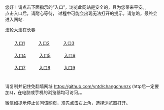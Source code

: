 您好！请点击下面指示的“入口”，浏览此网站是安全的，且为您带来平安。。 <br/>
点击入口后，请耐心等待， 过程中可能会出现无法打开的提示，请忽略，最终会进入网站. </br>

法轮大法在长春<br/>
<div style="padding:10px"><a style="margin:20px" target="_blank" href="https://d1vsn5hjnk6kur.cloudfront.net/2Qpsp?ttgvzll" id="ccLink1" rel="nofollow">入口1</a> <a target="_blank" style="margin:20px" href="https://ds46zp5elhh8y.cloudfront.net/2Qpsp?vyafyq" id="ccLink2" rel="nofollow">入口2</a> <a style="margin:20px" target="_blank" href="https://d2yoe4zc3tc7x4.cloudfront.net/2Qpsp?xrdbbq" id="ccLink3" rel="nofollow">入口3</a></div>

<div style="padding:10px" ><a style="margin:20px" target="_blank" href="https://d1vsn5hjnk6kur.cloudfront.net/2Qpsp?ttgvzll" id="ccLink4" rel="nofollow">入口4</a> <a style="margin:20px" href="https://ds46zp5elhh8y.cloudfront.net/2Qpsp?vyafyq" target="_blank" id="ccLink5" rel="nofollow">入口5</a> <a style="margin:20px" href="https://d2yoe4zc3tc7x4.cloudfront.net/2Qpsp?xrdbbq" target="_blank" id="ccLink6" rel="nofollow">入口6</a></div>

<div style="padding:10px"><a style="margin:20px" target="_blank" href="https://d1vsn5hjnk6kur.cloudfront.net/2Qpsp?ttgvzll" id="ccLink7" rel="nofollow">入口7</a> <a style="margin:20px" href="https://ds46zp5elhh8y.cloudfront.net/2Qpsp?vyafyq" target="_blank" id="ccLink8" rel="nofollow">入口8</a> <a style="margin:20px" target="_blank" href="https://d2yoe4zc3tc7x4.cloudfront.net/2Qpsp?xrdbbq" id="ccLink9" rel="nofollow">入口9</a></div>

<br/>



请复制并记住免翻墙网址 https://github.com/yntd/changchunzx (http后一定要加s)，在电脑或手机的浏览器均可访问。。<br/>

微信如提示停止访问该网页，须先点击右上角，选择浏览器打开。
